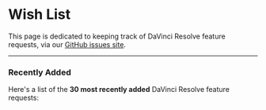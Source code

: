 # Wish List

This page is dedicated to keeping track of DaVinci Resolve feature requests, via our [GitHub issues site](https://github.com/CommandPost/ResolveCafe/issues).

---

### Recently Added

Here's a list of the **30 most recently added** DaVinci Resolve feature requests: